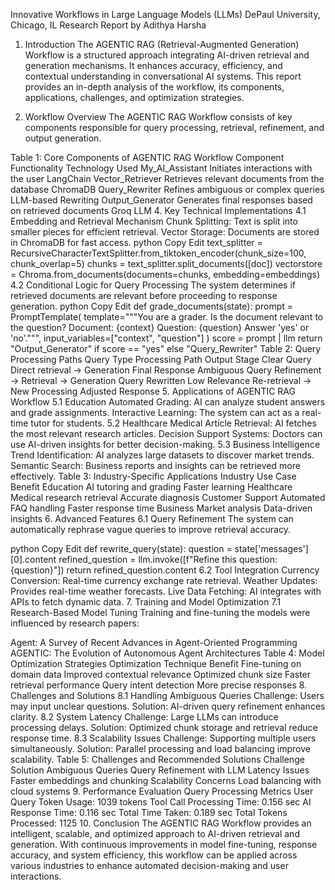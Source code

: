 Innovative Workflows in Large Language Models (LLMs)
DePaul University, Chicago, IL
Research Report by Adithya Harsha
1. Introduction
The AGENTIC RAG (Retrieval-Augmented Generation) Workflow is a structured approach integrating AI-driven retrieval and generation mechanisms. It enhances accuracy, efficiency, and contextual understanding in conversational AI systems. This report provides an in-depth analysis of the workflow, its components, applications, challenges, and optimization strategies.

2. Workflow Overview
The AGENTIC RAG Workflow consists of key components responsible for query processing, retrieval, refinement, and output generation.

Table 1: Core Components of AGENTIC RAG Workflow
Component	Functionality	Technology Used
My_AI_Assistant	Initiates interactions with the user	LangChain
Vector_Retriever	Retrieves relevant documents from the database	ChromaDB
Query_Rewriter	Refines ambiguous or complex queries	LLM-based Rewriting
Output_Generator	Generates final responses based on retrieved documents	Groq LLM
4. Key Technical Implementations
4.1 Embedding and Retrieval Mechanism
Chunk Splitting: Text is split into smaller pieces for efficient retrieval.
Vector Storage: Documents are stored in ChromaDB for fast access.
python
Copy
Edit
text_splitter = RecursiveCharacterTextSplitter.from_tiktoken_encoder(chunk_size=100, chunk_overlap=5)
chunks = text_splitter.split_documents([doc])
vectorstore = Chroma.from_documents(documents=chunks, embedding=embeddings)
4.2 Conditional Logic for Query Processing
The system determines if retrieved documents are relevant before proceeding to response generation.
python
Copy
Edit
def grade_documents(state):
    prompt = PromptTemplate(
        template="""You are a grader. Is the document relevant to the question?
        Document: {context}
        Question: {question}
        Answer 'yes' or 'no'.""",
        input_variables=["context", "question"]
    )
    score = prompt | llm
    return "Output_Generator" if score == "yes" else "Query_Rewriter"
Table 2: Query Processing Paths
Query Type	Processing Path	Output Stage
Clear Query	Direct retrieval → Generation	Final Response
Ambiguous Query	Refinement → Retrieval → Generation	Query Rewritten
Low Relevance	Re-retrieval → New Processing	Adjusted Response
5. Applications of AGENTIC RAG Workflow
5.1 Education
Automated Grading: AI can analyze student answers and grade assignments.
Interactive Learning: The system can act as a real-time tutor for students.
5.2 Healthcare
Medical Article Retrieval: AI fetches the most relevant research articles.
Decision Support Systems: Doctors can use AI-driven insights for better decision-making.
5.3 Business Intelligence
Trend Identification: AI analyzes large datasets to discover market trends.
Semantic Search: Business reports and insights can be retrieved more effectively.
Table 3: Industry-Specific Applications
Industry	Use Case	Benefit
Education	AI tutoring and grading	Faster learning
Healthcare	Medical research retrieval	Accurate diagnosis
Customer Support	Automated FAQ handling	Faster response time
Business	Market analysis	Data-driven insights
6. Advanced Features
6.1 Query Refinement
The system can automatically rephrase vague queries to improve retrieval accuracy.

python
Copy
Edit
def rewrite_query(state):
    question = state['messages'][0].content
    refined_question = llm.invoke([f"Refine this question: {question}"])
    return refined_question.content
6.2 Tool Integration
Currency Conversion: Real-time currency exchange rate retrieval.
Weather Updates: Provides real-time weather forecasts.
Live Data Fetching: AI integrates with APIs to fetch dynamic data.
7. Training and Model Optimization
7.1 Research-Based Model Tuning
Training and fine-tuning the models were influenced by research papers:

Agent: A Survey of Recent Advances in Agent-Oriented Programming
AGENTIC: The Evolution of Autonomous Agent Architectures
Table 4: Model Optimization Strategies
Optimization Technique	Benefit
Fine-tuning on domain data	Improved contextual relevance
Optimized chunk size	Faster retrieval performance
Query intent detection	More precise responses
8. Challenges and Solutions
8.1 Handling Ambiguous Queries
Challenge: Users may input unclear questions.
Solution: AI-driven query refinement enhances clarity.
8.2 System Latency
Challenge: Large LLMs can introduce processing delays.
Solution: Optimized chunk storage and retrieval reduce response time.
8.3 Scalability Issues
Challenge: Supporting multiple users simultaneously.
Solution: Parallel processing and load balancing improve scalability.
Table 5: Challenges and Recommended Solutions
Challenge	Solution
Ambiguous Queries	Query Refinement with LLM
Latency Issues	Faster embeddings and chunking
Scalability Concerns	Load balancing with cloud systems
9. Performance Evaluation
Query Processing Metrics
User Query Token Usage: 1039 tokens
Tool Call Processing Time: 0.156 sec
AI Response Time: 0.116 sec
Total Time Taken: 0.189 sec
Total Tokens Processed: 1125
10. Conclusion
The AGENTIC RAG Workflow provides an intelligent, scalable, and optimized approach to AI-driven retrieval and generation. With continuous improvements in model fine-tuning, response accuracy, and system efficiency, this workflow can be applied across various industries to enhance automated decision-making and user interactions.
